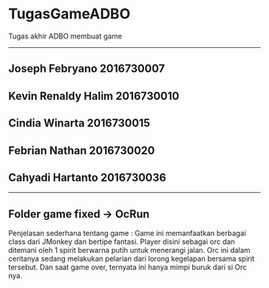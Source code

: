# TugasGameADBO
Tugas akhir ADBO membuat game

---
Joseph Febryano 2016730007
---
Kevin Renaldy Halim 2016730010
---
Cindia Winarta 2016730015
---
Febrian Nathan 2016730020
---
Cahyadi Hartanto 2016730036
---
---
Folder game fixed -> OcRun
---
Penjelasan sederhana tentang game :
Game ini memanfaatkan berbagai class dari JMonkey dan bertipe fantasi. Player disini sebagai orc dan ditemani oleh 1 spirit berwarna
putih untuk menerangi jalan. Orc ini dalam ceritanya sedang melakukan pelarian dari lorong kegelapan bersama spirit tersebut. Dan saat game over, ternyata ini hanya mimpi buruk dari si Orc nya.
